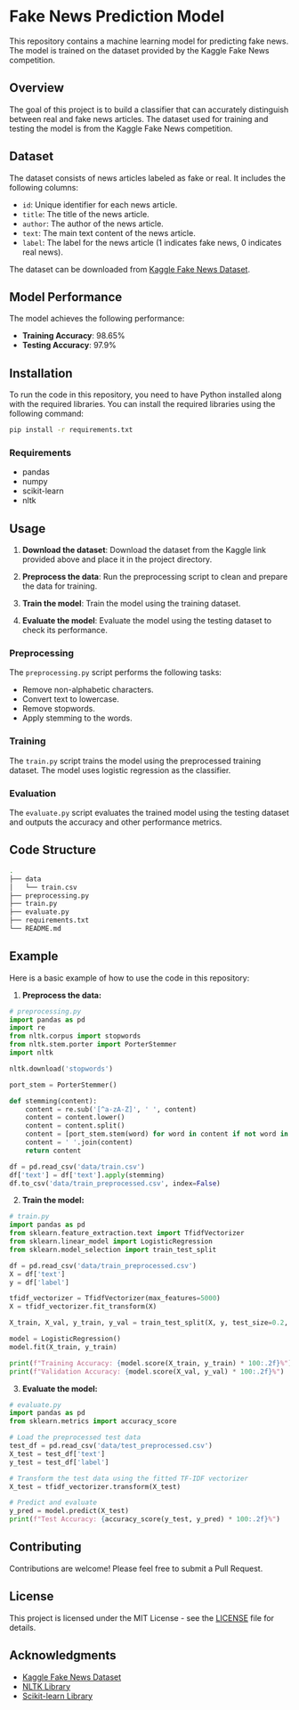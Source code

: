 

# Fake News Prediction Model

This repository contains a machine learning model for predicting fake news. The model is trained on the dataset provided by the Kaggle Fake News competition.

## Overview

The goal of this project is to build a classifier that can accurately distinguish between real and fake news articles. The dataset used for training and testing the model is from the Kaggle Fake News competition.

## Dataset

The dataset consists of news articles labeled as fake or real. It includes the following columns:
- `id`: Unique identifier for each news article.
- `title`: The title of the news article.
- `author`: The author of the news article.
- `text`: The main text content of the news article.
- `label`: The label for the news article (1 indicates fake news, 0 indicates real news).

The dataset can be downloaded from [Kaggle Fake News Dataset](https://www.kaggle.com/c/fake-news/data?select=train.csv).

## Model Performance

The model achieves the following performance:
- **Training Accuracy**: 98.65%
- **Testing Accuracy**: 97.9%

## Installation

To run the code in this repository, you need to have Python installed along with the required libraries. You can install the required libraries using the following command:

```sh
pip install -r requirements.txt
```

### Requirements

- pandas
- numpy
- scikit-learn
- nltk

## Usage

1. **Download the dataset**: Download the dataset from the Kaggle link provided above and place it in the project directory.

2. **Preprocess the data**: Run the preprocessing script to clean and prepare the data for training.

3. **Train the model**: Train the model using the training dataset.

4. **Evaluate the model**: Evaluate the model using the testing dataset to check its performance.

### Preprocessing

The `preprocessing.py` script performs the following tasks:
- Remove non-alphabetic characters.
- Convert text to lowercase.
- Remove stopwords.
- Apply stemming to the words.

### Training

The `train.py` script trains the model using the preprocessed training dataset. The model uses logistic regression as the classifier.

### Evaluation

The `evaluate.py` script evaluates the trained model using the testing dataset and outputs the accuracy and other performance metrics.

## Code Structure

```sh
.
├── data
│   └── train.csv
├── preprocessing.py
├── train.py
├── evaluate.py
├── requirements.txt
└── README.md
```

## Example

Here is a basic example of how to use the code in this repository:

1. **Preprocess the data:**

```python
# preprocessing.py
import pandas as pd
import re
from nltk.corpus import stopwords
from nltk.stem.porter import PorterStemmer
import nltk

nltk.download('stopwords')

port_stem = PorterStemmer()

def stemming(content):
    content = re.sub('[^a-zA-Z]', ' ', content)
    content = content.lower()
    content = content.split()
    content = [port_stem.stem(word) for word in content if not word in stopwords.words('english')]
    content = ' '.join(content)
    return content

df = pd.read_csv('data/train.csv')
df['text'] = df['text'].apply(stemming)
df.to_csv('data/train_preprocessed.csv', index=False)
```

2. **Train the model:**

```python
# train.py
import pandas as pd
from sklearn.feature_extraction.text import TfidfVectorizer
from sklearn.linear_model import LogisticRegression
from sklearn.model_selection import train_test_split

df = pd.read_csv('data/train_preprocessed.csv')
X = df['text']
y = df['label']

tfidf_vectorizer = TfidfVectorizer(max_features=5000)
X = tfidf_vectorizer.fit_transform(X)

X_train, X_val, y_train, y_val = train_test_split(X, y, test_size=0.2, random_state=42)

model = LogisticRegression()
model.fit(X_train, y_train)

print(f"Training Accuracy: {model.score(X_train, y_train) * 100:.2f}%")
print(f"Validation Accuracy: {model.score(X_val, y_val) * 100:.2f}%")
```

3. **Evaluate the model:**

```python
# evaluate.py
import pandas as pd
from sklearn.metrics import accuracy_score

# Load the preprocessed test data
test_df = pd.read_csv('data/test_preprocessed.csv')
X_test = test_df['text']
y_test = test_df['label']

# Transform the test data using the fitted TF-IDF vectorizer
X_test = tfidf_vectorizer.transform(X_test)

# Predict and evaluate
y_pred = model.predict(X_test)
print(f"Test Accuracy: {accuracy_score(y_test, y_pred) * 100:.2f}%")
```

## Contributing

Contributions are welcome! Please feel free to submit a Pull Request.

## License

This project is licensed under the MIT License - see the [LICENSE](LICENSE) file for details.

## Acknowledgments

- [Kaggle Fake News Dataset](https://www.kaggle.com/c/fake-news/data?select=train.csv)
- [NLTK Library](https://www.nltk.org/)
- [Scikit-learn Library](https://scikit-learn.org/)


